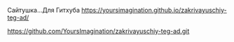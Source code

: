 Сайтушка...Для Гитхуба
https://yoursimagination.github.io/zakrivayuschiy-teg-ad/

https://github.com/YoursImagination/zakrivayuschiy-teg-ad.git